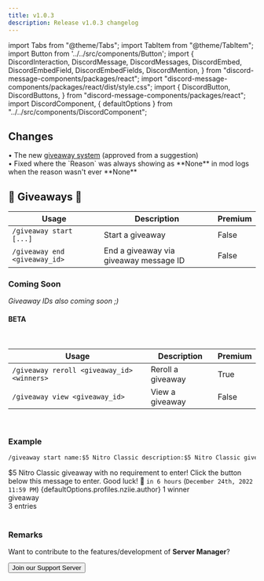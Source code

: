 ```yaml
---
title: v1.0.3
description: Release v1.0.3 changelog
---
```


import Tabs from "@theme/Tabs";
import TabItem from "@theme/TabItem";
import Button from '../../src/components/Button';
import {
  DiscordInteraction,
  DiscordMessage,
  DiscordMessages,
  DiscordEmbed,
  DiscordEmbedField,
  DiscordEmbedFields,
  DiscordMention,
} from "discord-message-components/packages/react";
import "discord-message-components/packages/react/dist/style.css";
import {
  DiscordButton,
  DiscordButtons,
} from "discord-message-components/packages/react";
import DiscordComponent, { defaultOptions } from "../../src/components/DiscordComponent";

## Changes

<Tabs>
  <TabItem value="new-features-tab" label="New Features" default>
    • The new <a href="../documentation/giveaways">giveaway system</a> (approved from a suggestion)
    <br/>
  </TabItem>

  <TabItem value="bugs-tab" label="Bug Fixes">
    • Fixed where the `Reason` was always showing as **None** in mod logs when the reason wasn't ever **None**
  </TabItem>
</Tabs>

## 🎉 Giveaways 🎉

|     Usage               |  Description   | Premium |
| ----------------------- | ----------- | ----------- |
| <code>/giveaway start [...]</code> | Start a giveaway       |   False        |
| <code>/giveaway end <giveaway_id></code>   | End a giveaway via giveaway message ID        |     False        |

### Coming Soon
_Giveaway IDs also coming soon ;)_
<div class="blurple-background">
  <h4 title="This is currently a beta feature">BETA</h4>
</div>
<br/>

|     Usage               |  Description   | Premium |
| ----------------------- | ----------- | ----------- |
| <code>/giveaway reroll <giveaway_id> &lt;winners&gt; </code>   | Reroll a giveaway        |     <premium>True</premium>        |
| <code>/giveaway view <giveaway_id></code>   | View a giveaway        |     False        |

<br/>

### Example

```txt
/giveaway start name:$5 Nitro Classic description:$5 Nitro Classic giveaway... duration:6h winners:1
```

<DiscordComponent>
    <DiscordMessage author="Docs Bot" avatar="blue" bot>
        <DiscordEmbed
        embedTitle="$5 Nitro Classic"
        authorIcon="/img/logo.png"
        authorName="Server Manager Support"
        borderColor="#5865F2"
        timestamp="12/24/2022"
        footerIcon="/img/logo.png"
        >
        $5 Nitro Classic giveaway with no requirement to enter! Click the button below this message to enter. Good luck! 🎉            
            <DiscordEmbedFields slot="fields" inline="true">
                <DiscordEmbedField fieldTitle="Ends">
                <code>in 6 hours</code> (<code>December 24th, 2022 11:59 PM</code>)
                </DiscordEmbedField>
                <DiscordEmbedField fieldTitle="Host">
                  <DiscordMention highlight={true}>{defaultOptions.profiles.nziie.author}</DiscordMention>
                </DiscordEmbedField>
            </DiscordEmbedFields>
            <span slot="footer">1 winner</span>
        </DiscordEmbed>
      <div slot="interactions">
        <DiscordInteraction profile="bob" command>
          giveaway
        </DiscordInteraction>
      </div>
      <div slot="actions">
        <DiscordButtons>
          <DiscordButton type="primary" emoji="🎉"></DiscordButton>
          <DiscordButton type="secondary" disabled="true">3 entries</DiscordButton>
        </DiscordButtons>
      </div>
    </DiscordMessage>
</DiscordComponent>

<br/>

### Remarks
Want to contribute to the features/development of **Server Manager**? 

<div className="pyc-hero__actions">
  <Button link="https://discord.gg/6bCKvP24kb">Join our Support Server</Button>
</div>

